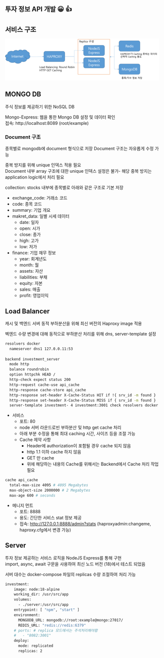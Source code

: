 ## 투자 정보 API 개발 :grinning: :+1:

## 서비스 구조
<img src="./architecture.png"/>

## MONGO DB 
<p>
주식 정보를 제공하기 위한 NoSQL DB
</p>
Mongo-Express: 웹을 통한 Mongo DB 설정 및 데이터 확인 <br/>
접속: http://localhost:8089 (root/example)

<br>

### Document 구조 
종목별로 mongodb에 document 형식으로 저장 
Document 구조는 자유롭게 수정 가능 <br>

중복 방지를 위해 unique 인덱스 적용 필요<br>
Document 내부 array 구조에 대한 unique 인덱스 설정은 불가- 해당 중복 방지는 application logic에서 처리 필요<br>

collection: stocks 내부에 종목별로 아래와 같은 구조로 기본 저장

<p>

* exchange_code: 거래소 코드
* code: 종목 코드
* summary: 기업 개요
* makret_data: 일별 시세 데이터
    * date: 일자
    * open: 시가
    * close: 종가
    * high: 고가
    * low: 저가 
* finance: 기업 재무 정보 
    * year: 회계년도
    * month: 월
    * assets: 자산
    * liabilities: 부채
    * equity: 자본
    * sales: 매출
    * profit: 영업이익
</p>

## Load Balancer

캐시 및 백엔드 서버 동적 부하분산을 위해 최신 버전의 Haproxy image 적용

벡엔드 수량 변경에 대해 동적으로 부하분산 처리를 위해 dns, server-template 설정 

```bash
resolvers docker
  nameserver dns1 127.0.0.11:53

backend investment_server
  mode http
  balance roundrobin
  option httpchk HEAD /
  http-check expect status 200
  http-request cache-use api_cache
  http-response cache-store api_cache
  http-response set-header X-Cache-Status HIT if !{ srv_id -m found }
  http-response set-header X-Cache-Status MISS if { srv_id -m found }
  server-template investment- 4 investment:3001 check resolvers docker init-addr none
```

* 서비스 
    * 포트: 80
    * node 서버 라운드로빈 부하분산 및 http get cache 처리 
    * 아래 부분 수정을 통해 최대 caching 시간, 사이즈 등을 조절 가능 
    * Cache 제약 사항
        * Header에 authorization이 포함될 경우 cache 되지 않음
        * http 1.1 이하 cache 하지 않음
        * GET 만 cache
        * 위에 해당하는 내용의 Cache를 위해서는 Backend에서 Cache 처리 작업 필요 

``` bash
cache api_cache
  total-max-size 4095 # 4095 Megabytes
  max-object-size 2000000 # 2 Megabytes
  max-age 600 # seconds 
```

    
* 메니지 먼트
    * 포트: 8888
    * 용도: 간단한 서비스 stat 정보 제공 
    * 접속: http://127.0.0.1:8888/admin?stats (haproxyadmin:changeme, haproxy.cfg에서 변경 가능)

## Server

<p>

투자 정보 제공하는 서비스 로직을 NodeJS Express를 통해 구현 <br>
import, async, await 구문을 사용하여 최신 노드 버전 (18)에서 테스트 되었음 <br>

서버 대수는 docker-compose 파일의 replicas 수량 조절하여 처리 가능 
```bash
investment:
    image: node:18-alpine
    working_dir: /usr/src/app
    volumes:
      - ./server:/usr/src/app
    entrypoint: [ "npm", "start" ]
    environment:
      MONGODB_URL: mongodb://root:example@mongo:27017/
      REDIS_URL: "redis://redis:6379"
    # ports: # replica 모드에서는 주석처리해야함
    #   - "8082:3001"
    deploy:
      mode: replicated
      replicas: 2 
```